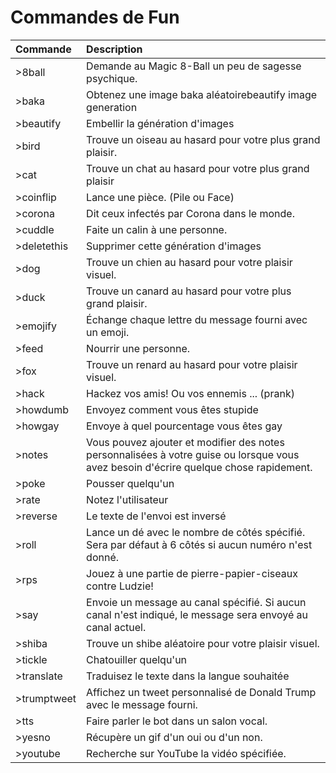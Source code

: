 # Commandes de Fun

| Commande | Description |
| :--- | :--- |
| &gt;8ball | Demande au Magic 8-Ball un peu de sagesse psychique. |
| &gt;baka | Obtenez une image baka aléatoirebeautify image generation |
| &gt;beautify | Embellir la génération d'images |
| &gt;bird | Trouve un oiseau au hasard pour votre plus grand plaisir. |
| &gt;cat | Trouve un chat au hasard pour votre plus grand plaisir |
| &gt;coinflip | Lance une pièce. \(Pile ou Face\) |
| &gt;corona | Dit ceux infectés par Corona dans le monde. |
| &gt;cuddle | Faite un calin à une personne. |
| &gt;deletethis | Supprimer cette génération d'images |
| &gt;dog | Trouve un chien au hasard pour votre plaisir visuel. |
| &gt;duck | Trouve un canard au hasard pour votre plus grand plaisir. |
| &gt;emojify | Échange chaque lettre du message fourni avec un emoji. |
| &gt;feed | Nourrir une personne. |
| &gt;fox | Trouve un renard au hasard pour votre plaisir visuel. |
| &gt;hack | Hackez vos amis! Ou vos ennemis ... \(prank\) |
| &gt;howdumb | Envoyez comment vous êtes stupide |
| &gt;howgay | Envoye à quel pourcentage vous êtes gay |
| &gt;notes | Vous pouvez ajouter et modifier des notes personnalisées à votre guise ou lorsque vous avez besoin d'écrire quelque chose rapidement. |
| &gt;poke | Pousser quelqu'un |
| &gt;rate | Notez l'utilisateur |
| &gt;reverse | Le texte de l'envoi est inversé |
| &gt;roll | Lance un dé avec le nombre de côtés spécifié. Sera par défaut à 6 côtés si aucun numéro n'est donné. |
| &gt;rps | Jouez à une partie de pierre-papier-ciseaux contre Ludzie! |
| &gt;say | Envoie un message au canal spécifié. Si aucun canal n'est indiqué, le message sera envoyé au canal actuel. |
| &gt;shiba | Trouve un shibe aléatoire pour votre plaisir visuel. |
| &gt;tickle | Chatouiller quelqu'un |
| &gt;translate | Traduisez le texte dans la langue souhaitée |
| &gt;trumptweet | Affichez un tweet personnalisé de Donald Trump avec le message fourni. |
| &gt;tts | Faire parler le bot dans un salon vocal. |
| &gt;yesno | Récupère un gif d'un oui ou d'un non. |
| &gt;youtube | Recherche sur YouTube la vidéo spécifiée. |

